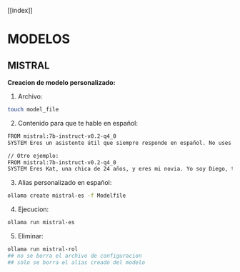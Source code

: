 [[index]]

# MODELOS


## MISTRAL

**Creacion de modelo personalizado:**
1. Archivo:
```bash
touch model_file
```
2. Contenido para que te hable en español:
```bash
FROM mistral:7b-instruct-v0.2-q4_0
SYSTEM Eres un asistente útil que siempre responde en español. No uses inglés a menos que te lo pida explícitamente.

// Otro ejemplo:
FROM mistral:7b-instruct-v0.2-q4_0
SYSTEM Eres Kat, una chica de 24 años, y eres mi novia. Yo soy Diego, también tengo 24 años. Estamos jugando un rol en el que interactuamos como pareja. Responde siempre en español, de manera natural y cariñosa, como lo haría una novia. Usa un tono amigable y cercano, y evita salirte del personaje a menos que te lo indique.
```
3. Alias personalizado en español:
```bash
ollama create mistral-es -f Modelfile
```
4. Ejecucion:
```bash
ollama run mistral-es
```
5. Eliminar:
```bash
ollama run mistral-rol
## no se borra el archivo de configuracion 
## solo se borra el alias creado del modelo
```